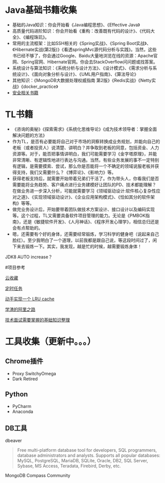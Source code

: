 # Java基础书籍收集
* 基础的Java知识：你会开始看《Java编程思想》、《Effective Java》
* 高质量代码进阶知识：你会开始看《重构：改善既有代码的设计》、《代码大全》、《编程珠玑》。
* 常用的主流框架：比如SSH相关的《Spring实战》、《Spring Boot实战》、《Hibernate实战(第2版)》《看透springMvc源代码分析与实践》。当然，这些书已经不够了，你会通过Google、Baidu大量地浏览在线的资源：Apache官网、Spring官网、Hibernate官网。你会去StackOverflow问问题或找答案。
* 系统设计与算法知识：《系统分析与设计方法》、《设计模式》、《需求分析与系统设计》、《面向对象分析与设计》、《UML用户指南》、《算法导论》
* 其他知识：《MongoDB大数据处理权威指南  第2版》《Redis实战》《Netty实战》《docker_practice》
* [安全相关书籍](https://github.com/Cryin/Paper)
# TL书籍
* 《咨询的奥秘》《探索需求》《系统化思维导论》《成为技术领导者：掌握全面解决问题的方法》
* 作为TL，是否有必要能将自己对于市场的洞察转换成业务规划，并能向自己的老板（或者投资人）说清楚、讲明白？并争取到老板的同意，包括资金、人力资源等。对于，能否把事情讲明白，我们可能需要学习《金字塔原理》，并能非常清晰、有逻辑性地进行表达与沟通。当然，有些业务发展的事不一定特别有逻辑，是需要摸索、尝试，那么你是否能将一个不确定的领域说服老板并获得支持，我们又需要什么？《博弈论》、《影响力》等。
* 获得老板支持后，就需要开始带着兄弟们干活了。作为带头人，你看我们是否需要能将业务趋势、客户痛点进行业务建模好让团队的PD、技术都能理解？在做业务进一步深入分析，可能就需要学习《领域驱动设计:软件核心复杂性应对之道》、《实现领域驱动设计》、《企业应用架构模式》、《恰如其分的软件架构》等等。
* 做完业务设计后，开始要带着团队做技术方案设计、接口设计以及编码实现等。这个过程，TL又需要具备软件项目管理的能力。无论是《PMBOK指南》，还是《敏捷软件开发》、《人月神话》、《程序开发心理学》，相信总归还是会有点帮助的。
* 嗯，还需要有个好的身体，还需要经常锻炼，学习科学的健身吧（说起来自己脸红）。至少我明白了一个道理，以前我都是跟自己说，等这段时间过了，闲下来去锻炼一下。其实，我发现，越是忙的时候，越需要锻炼身体！

JDK8 AUTO increase？

#项目参考

[云收藏](https://github.com/cloudfavorites/favorites-web)

[定时任务](https://github.com/justdojava/zx-quartz)

[动手实现一个 LRU cache](https://github.com/crossoverJie/Java-Interview/tree/master/src/main/java/com/crossoverjie/actual)

[学渣的阿里之路](https://github.com/crossoverJie/Java-Interview)

[技术面试需要掌握的基础知识整理](https://github.com/justdojava/Interview-Notebook)


# 工具收集（更新中。。。）
## Chrome插件
* Proxy SwitchyOmega
* Dark Retired

## Python
* PyCharm
* Anaconda

## DB工具
dbeaver
>Free multi-platform database tool for developers, SQL programmers, database administrators and analysts. Supports all popular databases: MySQL, PostgreSQL, MariaDB, SQLite, Oracle, DB2, SQL Server, Sybase, MS Access, Teradata, Firebird, Derby, etc.

MongoDB Compass Community